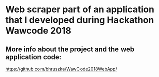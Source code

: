 # Web scraper part of an application that I developed during Hackathon Wawcode 2018

## More info about the project and the web application code:
https://github.com/bhruszka/WawCode2018WebApp/
